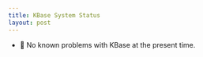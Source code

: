 ```yaml
---
title: KBase System Status
layout: post
---
```


* :large_blue_circle: No known problems with KBase at the present time.
